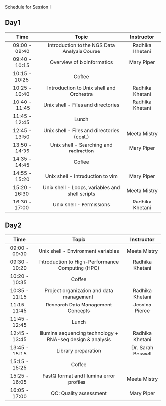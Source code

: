 Schedule for Session I

## Day1

| Time |  Topic  | Instructor |
|:-----------:|:----------:|:--------:|
| 09:00 - 09:40 | Introduction to the NGS Data Analysis Course | Radhika Khetani |
| 09:40 - 10:15 | Overview of bioinformatics | Mary Piper |
| 10:15 - 10:25  | Coffee |  |
| 10:25 - 10:40 | Introduction to Unix shell and Orchestra | Radhika Khetani |
| 10:40 - 11:45 | Unix shell - Files and directories | Radhika Khetani |
| 11:45 - 12:45 | Lunch |  |
| 12:45 - 13:50 | Unix shell - Files and directories (cont.) | Meeta Mistry |
| 13:50 - 14:35 | Unix shell - Searching and redirection | Mary Piper |
| 14:35 - 14:45 | Coffee |  |
| 14:55 - 15:20 | Unix shell - Introduction to vim | Mary Piper |
| 15:20 - 16:30  | Unix shell - Loops, variables and shell scripts | Meeta Mistry |
| 16:30 - 17:00  | Unix shell - Permissions | Radhika Khetani |


## Day2

| Time |  Topic  | Instructor |
|:-----------:|:----------:|:--------:|
| 09:00 - 09:30 | Unix shell - Environment variables | Meeta Mistry |
| 09:30 - 10:20 | Introduction to High-Performance Computing (HPC)  | Radhika Khetani |
| 10:20 - 10:35 | Coffee |  |
| 10:35 - 11:15 | Project organization and data management  | Radhika Khetani |
| 11:15 - 11:45 | Research Data Management Concepts | Jessica Pierce |
| 11:45 - 12:45 | Lunch |  |
| 12:45 - 13:45 | Illumina sequencing technology + RNA-seq design & analysis | Radhika Khetani |  |
| 13:45 - 15:15 | Library preparation | Dr. Sarah Boswell |
| 15:15 - 15:25 | Coffee |  |
| 15:25 - 16:05 | FastQ format and Illumina error profiles    | Meeta Mistry |
| 16:05 - 17:00 | QC: Quality assessment | Mary Piper |
